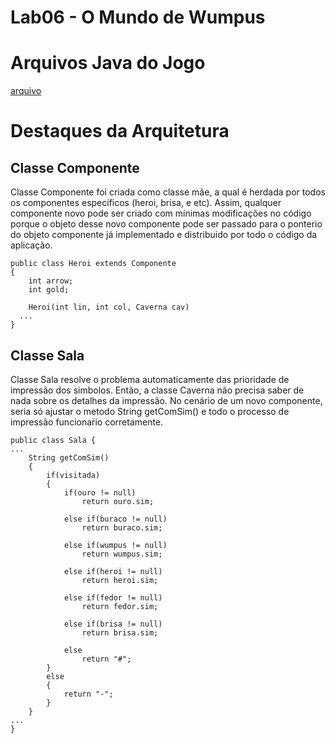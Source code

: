 # Lab06 - O Mundo de Wumpus

# Arquivos Java do Jogo
[arquivo](./src/mc322/lab06)

# Destaques da Arquitetura
## Classe Componente
Classe Componente foi criada como classe mãe, a qual é herdada por todos os componentes específicos (heroi, brisa, e etc). Assim, qualquer componente novo pode ser criado com mínimas modificações no código porque o objeto desse novo componente pode ser passado para o ponterio do objeto componente já implementado e distribuido por todo o código da aplicação.
```
public class Heroi extends Componente
{
	int arrow;
	int gold;
	
	Heroi(int lin, int col, Caverna cav)
  ...	
}
```

## Classe Sala
Classe Sala resolve o problema automaticamente das prioridade de impressão dos simbolos. Então, a classe Caverna não precisa saber de nada sobre os detalhes da impressão. No cenário de um novo componente, seria só ajustar o metodo String getComSim() e todo o processo de impressão funcionaŕio corretamente.
```
public class Sala {	
...
	String getComSim()
	{
		if(visitada)
		{
			if(ouro != null)
				return ouro.sim;
			
			else if(buraco != null)
				return buraco.sim;
			
			else if(wumpus != null)
				return wumpus.sim;
			
			else if(heroi != null)
				return heroi.sim;
			
			else if(fedor != null)
				return fedor.sim;
			
			else if(brisa != null)
				return brisa.sim;
			
			else
				return "#";				
		}
		else
		{
			return "-";
		}
	}	
...
}
```
